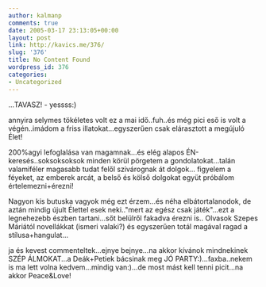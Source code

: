 ```yaml
---
author: kalmanp
comments: true
date: 2005-03-17 23:13:05+00:00
layout: post
link: http://kavics.me/376/
slug: '376'
title: No Content Found
wordpress_id: 376
categories:
- Uncategorized
---
```


...TAVASZ! - yessss:)




annyira selymes tökéletes volt ez a mai idő..fuh..és még pici eső is volt a végén..imádom a friss illatokat...egyszerűen csak elárasztott a megújuló Élet!




200%agyi lefoglalása van magamnak...és elég alapos ÉN-keresés..soksoksoksok minden körül pörgetem a gondolatokat...talán valamiféler magasabb tudat felől szivárognak át dolgok... figyelem a féyeket, az emberek arcát, a belső és kölső dolgokat együt próbálom értelemezni+érezni!




Nagyon kis butuska vagyok még ezt érzem...és néha elbátortalanodok, de aztán mindig újult Élettel esek neki.."mert az egész csak játék"...ezt a legnehezebb észben tartani...sőt belülről fakadva érezni is.. Olvasok Szepes Máriától novellákkat (ismeri valaki?) és egyszerűen totál magával ragad a stílusa+hangulat...




ja és kevest commenteltek...ejnye bejnye...na akkor kívánok mindnekinek SZÉP ÁLMOKAT...a Deák+Petiek bácsinak meg JÓ PARTY:)...faxba..nekem is ma lett volna kedvem...mindig van:)...de most mást kell tenni picit...na akkor Peace&Love!
